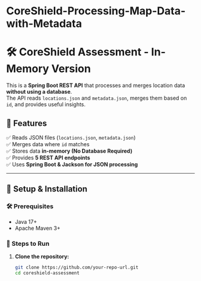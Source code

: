 # CoreShield-Processing-Map-Data-with-Metadata
# 🛠️ CoreShield Assessment - In-Memory Version

This is a **Spring Boot REST API** that processes and merges location data **without using a database**.  
The API reads `locations.json` and `metadata.json`, merges them based on `id`, and provides useful insights.

## 📌 Features
✅ Reads JSON files (`locations.json`, `metadata.json`)  
✅ Merges data where `id` matches  
✅ Stores data **in-memory (No Database Required)**  
✅ Provides **5 REST API endpoints**  
✅ Uses **Spring Boot & Jackson for JSON processing**  

---

## 🚀 Setup & Installation

### **🛠️ Prerequisites**
- Java 17+  
- Apache Maven 3+  

### **📌 Steps to Run**
1. **Clone the repository:**
   ```sh
   git clone https://github.com/your-repo-url.git
   cd coreshield-assessment
